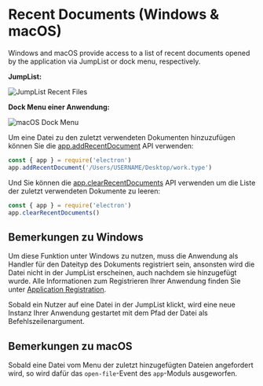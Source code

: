 # Recent Documents (Windows & macOS)

Windows and macOS provide access to a list of recent documents opened by the application via JumpList or dock menu, respectively.

__JumpList:__

![JumpList Recent Files](https://cloud.githubusercontent.com/assets/2289/23446924/11a27b98-fdfc-11e6-8485-cc3b1e86b80a.png)

__Dock Menu einer Anwendung:__

![macOS Dock Menu](https://cloud.githubusercontent.com/assets/639601/5069610/2aa80758-6e97-11e4-8cfb-c1a414a10774.png)

Um eine Datei zu den zuletzt verwendeten Dokumenten hinzuzufügen können Sie die [app.addRecentDocument](../api/app.md#appaddrecentdocumentpath-macos-windows) API verwenden:

```javascript
const { app } = require('electron')
app.addRecentDocument('/Users/USERNAME/Desktop/work.type')
```

Und Sie können die [app.clearRecentDocuments](../api/app.md#appclearrecentdocuments-macos-windows) API verwenden um die Liste der zuletzt verwendeten Dokumente zu leeren:

```javascript
const { app } = require('electron')
app.clearRecentDocuments()
```

## Bemerkungen zu Windows

Um diese Funktion unter Windows zu nutzen, muss die Anwendung als Handler für den Dateityp des Dokuments registriert sein, ansonsten wird die Datei nicht in der JumpList erscheinen, auch nachdem sie hinzugefügt wurde. Alle Informationen zum Registrieren Ihrer Anwendung finden Sie unter [Application Registration](https://msdn.microsoft.com/en-us/library/cc144104(VS.85).aspx).

Sobald ein Nutzer auf eine Datei in der JumpList klickt, wird eine neue Instanz Ihrer Anwendung gestartet mit dem Pfad der Datei als Befehlszeilenargument.

## Bemerkungen zu macOS

Sobald eine Datei vom Menu der zuletzt hinzugefügten Dateien angefordert wird, so wird dafür das `open-file`-Event des `app`-Moduls ausgeworfen.

